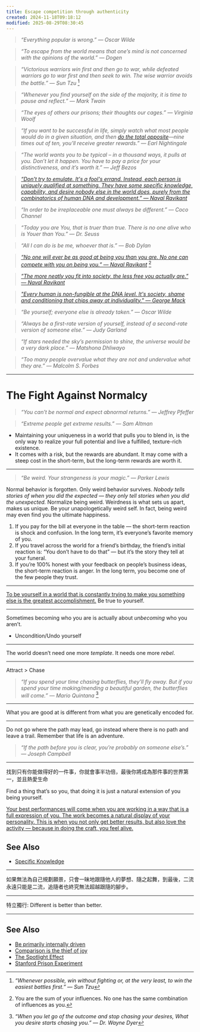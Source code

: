 ```yaml
---
title: Escape competition through authenticity
created: 2024-11-18T09:18:12
modified: 2025-08-29T08:30:45
---
```


> _“Everything popular is wrong.” — Oscar Wilde_

> _“To escape from the world means that one’s mind is not concerned with the opinions of the world.” — Dogen_

> _“Victorious warriors win first and then go to war, while defeated warriors go to war first and then seek to win. The wise warrior avoids the battle.” — Sun Tzu_ [^1]

> _“Whenever you find yourself on the side of the majority, it is time to pause and reflect.” — Mark Twain_

> _“The eyes of others our prisons; their thoughts our cages.” — Virginia Woolf_

> _“If you want to be successful in life, simply watch what most people would do in a given situation, and then [do the total opposite](https://www.youtube.com/watch?v=1Y_6fZGSOQI)—nine times out of ten, you’ll receive greater rewards.” — Earl Nightingale_

> _“The world wants you to be typical – in a thousand ways, it pulls at you. Don’t let it happen. You have to pay a price for your distinctiveness, and it’s worth it.” — Jeff Bezos_

> _[“Don't try to emulate. It's a fool's errand. Instead, each person is uniquely qualified at something. They have some specific knowledge, capability, and desire nobody else in the world does, purely from the combinatorics of human DNA and development.” — Naval Ravikant](https://nav.al/competition-authenticity)_

> _“In order to be irreplaceable one must always be different.” — Coco Channel_

> _“Today you are You, that is truer than true. There is no one alive who is Youer than You.” ― Dr. Seuss_

> _“All I can do is be me, whoever that is.” — Bob Dylan_

> _[“No one will ever be as good at being you than you are. No one can compete with you on being you.” — Naval Ravikant](https://x.com/naval/status/797865441783709696)_ [^2]

> _[”The more neatly you fit into society, the less free you actually are.” — Naval Ravikant](https://x.com/naval/status/1319054238362730496)_

> _["Every human is non-fungible at the DNA level. It's society, shame and conditioning that chips away at individuality." — George Mack](https://x.com/george__mack/status/1731285742410752077)_

> _“Be yourself; everyone else is already taken.” — Oscar Wilde_

> _“Always be a first-rate version of yourself, instead of a second-rate version of someone else.” — Judy Garland_

> _“If stars needed the sky’s permission to shine, the universe would be a very dark place.” — Matshona Dhliwayo_

> _“Too many people overvalue what they are not and undervalue what they are.” — Malcolm S. Forbes_

---

# The Fight Against Normalcy

> _“You can’t be normal and expect abnormal returns.” — Jeffrey Pfeffer_

> _“Extreme people get extreme results.” — Sam Altman_

* Maintaining your uniqueness in a world that pulls you to blend in, is the only way to realize your full potential and live a fulfilled, texture-rich existence.
* It comes with a risk, but the rewards are abundant. It may come with a steep cost in the short-term, but the long-term rewards are worth it.

---

> _“Be weird. Your strangeness is your magic.” — Parker Lewis_

Normal behavior is forgotten. Only weird behavior survives. _Nobody tells stories of when you did the expected — they only tell stories when you did the unexpected._ Normalize being weird. Weirdness is what sets us apart, makes us unique. Be your unapologetically weird self. In fact, being weird may even find you the ultimate happiness.

1. If you pay for the bill at everyone in the table — the short-term reaction is shock and confusion. In the long term, it’s everyone’s favorite memory of you.
2. If you travel across the world for a friend’s birthday, the friend’s initial reaction is: “You don’t have to do that” — but it’s the story they tell at your funeral.
3. If you’re 100% honest with your feedback on people’s business ideas, the short-term reaction is anger. In the long term, you become one of the few people they trust.

---

[To be yourself in a world that is constantly trying to make you something else is the greatest accomplishment.](https://www.goodreads.com/quotes/876-to-be-yourself-in-a-world-that-is-constantly-trying) Be true to yourself.

---

Sometimes becoming who you are is actually about _unbecoming_ who you aren’t.

* Uncondition/Undo yourself

---

The world doesn’t need one more _template_. It needs one more _rebel_.

---

Attract \> Chase

> _“If you spend your time chasing butterflies, they’ll fly away. But if you spend your time making/mending a beautiful garden, the butterflies will come.” — Mario Quintana_ [^3]

---

What you are good at is different from what you are genetically encoded for.

---

Do not go where the path may lead, go instead where there is no path and leave a trail. Remember that life is an adventure.

> _“If the path before you is clear, you’re probably on someone else’s.” — Joseph Campbell_

---

找到只有你能做得好的一件事，你就會事半功倍，最後你將成為那件事的世界第一，並且熱愛生命

Find a thing that’s so you, that doing it is just a natural extension of you being yourself.

[Your best performances will come when you are working in a way that is a full expression of you. The work becomes a natural display of your personality. This is when you not only get better results, but also love the activity — because in doing the craft, you feel alive.](https://jamesclear.com/3-2-1/january-30-2025)

## See Also

* [Specific Knowledge](Specific%20Knowledge.md)

---

如果無法為自己規劃願景，只會一昧地跟隨他人的夢想、隨之起舞，到最後，二流永遠只能是二流，追隨者也終究無法超越跟隨的腳步。

---

特立獨行: Different is better than better.

---

## See Also

* [Be primarily internally driven](be-primarily-internally-driven-with-intrinsic-motivation.md)
* [Comparison is the thief of joy](comparison-is-the-thief-of-joy.md)
* [The Spotlight Effect](The%20Spotlight%20Effect.md)
* [Stanford Prison Experiment](stanford-prison-experiment.md)

[^1]: _“Whenever possible, win without fighting or, at the very least, to win the easiest battles first.” — Sun Tzu_
[^2]: You are the sum of your influences. No one has the same combination of influences as you.
[^3]: _“When you let go of the outcome and stop chasing your desires, What you desire starts chasing you.” — Dr. Wayne Dyer_
